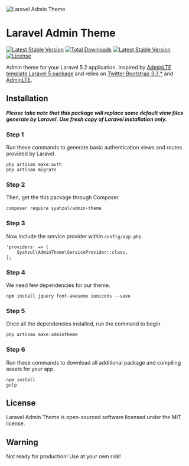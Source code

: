 ![Laravel Admin Theme](http://www.syahzul.com/cache/laravel-admin-theme-by-syahzul.png)

# Laravel Admin Theme

[![Latest Stable Version](https://poser.pugx.org/syahzul/admin-theme/v/stable?format=flat)](https://packagist.org/packages/syahzul/admin-theme)
[![Total Downloads](https://poser.pugx.org/syahzul/admin-theme/downloads?format=flat)](https://packagist.org/packages/syahzul/admin-theme)
[![Latest Stable Version](https://poser.pugx.org/syahzul/admin-theme/v/stable?format=flat)](https://packagist.org/packages/syahzul/admin-theme)
[![License](https://poser.pugx.org/syahzul/admin-theme/license?format=flat)](https://packagist.org/packages/syahzul/admin-theme)

Admin theme for your Laravel 5.2 application. Inspired by [AdminLTE template Laravel 5 package](https://github.com/acacha/adminlte-laravel) and relies
on [Twitter Bootstrap 3.3.*](https://github.com/twbs/bootstrap) and [AdminLTE](https://github.com/almasaeed2010/AdminLTE).

## Installation

***Please take note that this package will replace some default view files generate by Laravel. Use fresh
copy of Laravel installation only.***

### Step 1

Run these commands to generate basic authentication views and routes provided by Laravel.

```
php artisan make:auth
php artisan migrate
```

### Step 2

Then, get the this package through Composer.

```
composer require syahzul/admin-theme
```

### Step 3

Now include the service provider within `config/app.php`.

```
'providers' => [
    Syahzul\AdminTheme\ServiceProvider::class,
];
```

### Step 4

We need few dependencies for our theme.

```
npm install jquery font-awesome ionicons --save
```

### Step 5

Once all the dependencies installed, run the command to begin.

```
php artisan make:admintheme
```

### Step 6

Run these commands to download all additional package and compiling assets for your app.

```
npm install
gulp
```

## License

Laravel Admin Theme is open-sourced software licensed under the MIT license.

## Warning

Not ready for production! Use at your own risk!
